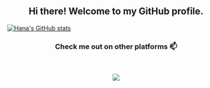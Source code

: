 <h2 align="center"> Hi there! Welcome to my GitHub profile. <br/> </h2>





[![Hana's GitHub stats](https://github-readme-stats.vercel.app/api?username=HanaZubovic)](https://github.com/HanaZubovic/github-readme-stats)



<h3 align="center"> Check me out on other platforms 📫 </h3>
<br />
<p align="center">
<a href="https://www.linkedin.com/in/hana-zubovic/"><img src="https://img.shields.io/badge/linkedin-%230077B5.svg?&style=for-the-badge&logo=linkedin&logoColor=white"/></a>
<!--<a href=""><img src="https://img.shields.io/badge/instagram-%23E4405F.svg?&style=for-the-badge&logo=instagram&logoColor=white"/></a> !-->

</p>
